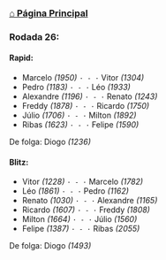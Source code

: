 ### [⌂ Página Principal](https://grupo-de-xadrez.github.io/)

### Rodada 26:

#### Rapid:

* Marcelo *(1950)* `· - ·` Vitor *(1304)*  
* Pedro *(1183)* `· - ·` Léo *(1933)*  
* Alexandre *(1196)* `· - ·` Renato *(1243)*  
* Freddy *(1878)* `· - ·` Ricardo *(1750)*  
* Júlio *(1706)* `· - ·` Milton *(1892)*  
* Ribas *(1623)* `· - ·` Felipe *(1590)*  

De folga: Diogo *(1236)*

#### Blitz:

* Vitor *(1228)* `· - ·` Marcelo *(1782)*  
* Léo *(1861)* `· - ·` Pedro *(1162)*  
* Renato *(1030)* `· - ·` Alexandre *(1165)*  
* Ricardo *(1607)* `· - ·` Freddy *(1808)*  
* Milton *(1664)* `· - ·` Júlio *(1560)*  
* Felipe *(1387)* `· - ·` Ribas *(2055)*  

De folga: Diogo *(1493)*

